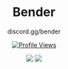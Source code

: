 <h1 align="center">Bender</h1>
<p align="center">discord.gg/bender</p>
<a href="https://github.com/bender09">
  <p align="center">
    <img src="https://komarev.com/ghpvc/?username=bender09" alt="Profile Views">
  </p>
</a>

<p align="center">
  <img src="https://github-readme-stats.vercel.app/api/?username=bender09&title_color=4F8CC9&text_color=9f9f9f&show_icons=true&bg_color=00000000&hide_border=true&icon_color=4F8CC9&hide_title=true&count_private=true" />
    <img src="https://discord.c99.nl/widget/theme-4/470853194927308810.png" />
</p>
